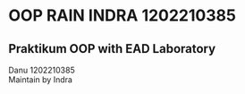 # OOP RAIN INDRA 1202210385
## Praktikum OOP with EAD Laboratory
Danu 1202210385 </br>
Maintain by Indra
